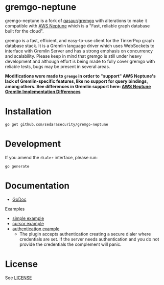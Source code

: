 # gremgo-neptune

gremgo-neptune is a fork of [qasaur/gremgo](https://github.com/qasaur/gremgo) with alterations to make it compatible with [AWS Neptune](https://aws.amazon.com/neptune/) which is a "Fast, reliable graph database built for the cloud".

gremgo is a fast, efficient, and easy-to-use client for the TinkerPop graph database stack. It is a Gremlin language driver which uses WebSockets to interface with Gremlin Server and has a strong emphasis on concurrency and scalability. Please keep in mind that gremgo is still under heavy development and although effort is being made to fully cover gremgo with reliable tests, bugs may be present in several areas.

**Modifications were made to `gremgo` in order to "support" AWS Neptune's lack of Gremlin-specific features, like no support for query bindings, among others. See differences in Gremlin support here: [AWS Neptune Gremlin Implementation Differences](https://docs.aws.amazon.com/neptune/latest/userguide/access-graph-gremlin-differences.html)**

Installation
==========
```
go get github.com/sedarasecurity/gremgo-neptune
```

Development
====

If you amend the `dialer` interface, please run:
```
go generate
```

Documentation
==========

* [GoDoc](https://godoc.org/github.com/sedarasecurity/gremgo-neptune)

Examples

- [simple example](examples/simple/main.go)
- [cursor example](examples/cursor/main.go)
- [authentication example](examples/authentication/main.go)
  - The plugin accepts authentication creating a secure dialer where credentials are set.
    If the server needs authentication and you do not provide the credentials the complement will panic.

License
==========
See [LICENSE](LICENSE.md)
